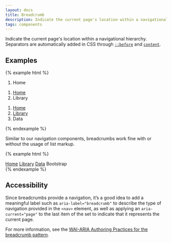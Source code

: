 ```yaml
---
layout: docs
title: Breadcrumb
description: Indicate the current page's location within a navigational hierarchy.
tags: components
---
```


Indicate the current page's location within a navigational hierarchy. Separators are automatically added in CSS through [`::before`](https://developer.mozilla.org/en-US/docs/Web/CSS/::before) and [`content`](https://developer.mozilla.org/en-US/docs/Web/CSS/content).


## Examples

{% example html %}
<ol class="breadcrumb" role="navigation" aria-label="breadcrumb">
  <li class="breadcrumb-item active" aria-current="page">Home</li>
</ol>
<ol class="breadcrumb" role="navigation" aria-label="breadcrumb">
  <li class="breadcrumb-item"><a href="#">Home</a></li>
  <li class="breadcrumb-item active" aria-current="page">Library</li>
</ol>
<ol class="breadcrumb" role="navigation" aria-label="breadcrumb">
  <li class="breadcrumb-item"><a href="#">Home</a></li>
  <li class="breadcrumb-item"><a href="#">Library</a></li>
  <li class="breadcrumb-item active" aria-current="page">Data</li>
</ol>
{% endexample %}

Similar to our navigation components, breadcrumbs work fine with or without the usage of list markup.

{% example html %}
<nav class="breadcrumb" aria-label="breadcrumb">
  <a class="breadcrumb-item" href="#">Home</a>
  <a class="breadcrumb-item" href="#">Library</a>
  <a class="breadcrumb-item" href="#">Data</a>
  <span class="breadcrumb-item active" aria-current="page">Bootstrap</span>
</nav>
{% endexample %}


## Accessibility

Since breadcrumbs provide a navigation, it’s a good idea to add a meaningful label such as `aria-label="breadcrumb"` to describe the type of navigation provided in the `<nav>` element, as well as applying an `aria-current="page"` to the last item of the set to indicate that it represents the current page.

For more information, see the [WAI-ARIA Authoring Practices for the breadcrumb pattern](https://www.w3.org/TR/wai-aria-practices/#breadcrumb).
